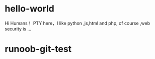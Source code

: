 # hello-world
Hi Humans！
PTY here，I like python ,js,html and php,
of course ,web security is ...
# runoob-git-test
